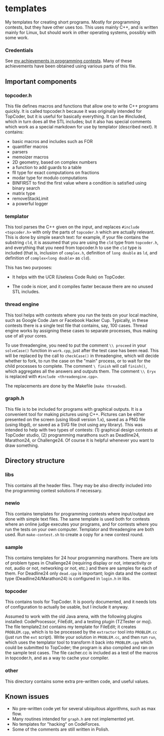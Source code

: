 # templates
My templates for creating short programs. Mostly for programming contests,
but they have other uses too. This uses mainly C++, and is written mainly for Linux, but
should work in other operating systems, possibly with some work.

### Credentials

See [my achievements in programming contests](https://www.mimuw.edu.pl/~erykk/xe-contest.php).
Many of these achievements have been obtained using various parts of this file.

## Important components

### topcoder.h

This file defines macros and functions that allow one to write C++ programs quickly.
It is called topcoder.h because it was originally intended for TopCoder, but it is
useful for basically everything.
It can be #included, which in turn does all the STL includes; but it also has special
comments which work as a special markdown for use by templator (described next).
It contains:

* basic macros and includes such as FOR
* quantifier macros
* parsers
* memoizer macros
* 2D geometry, based on complex numbers
* a function to add guards to a table
* fll type for exact computations on fractions
* modar type for modulo computations
* BINFIRST to find the first value where a condition is satisfied using binary search
* matrix type
* removeStackLimit
* a powerful logger 
 
### templator

This tool parses the C++ given on the input, and replaces `#include <topcoder.h>` with
only the parts of `topcoder.h` which are actually relevant. This is done by simple
search text: for example, if your file contains the substring `cld`, it is assumed that
you are using the `cld` type from `topcoder.h`, and everything that you need from
topcoder.h to use the `cld` type is included (that is, inclusion of `complex.h`,
definition of `long double` as `ld`, and definition of `complex<long double>` as `cld`).

This has two purposes:

* It helps with the UCR (Useless Code Rule) on TopCoder.

* The code is nicer, and it compiles faster because there are no unused STL includes.

### thread engine

This tool helps with contests where you run the tests on your local machine, such as
Google Code Jam or Facebook Hacker Cup. Typically, in these contests there is a single
test file that contains, say, 100 cases. Thread engine works by assigning these cases
to separate processes, thus making use of all your cores.

To use threadengine, you need to put the comment `\\ proceed` in your `solveCase()`
function in `work.cpp`, just after the test case has been read. This will be replaced
by the call to `checkCase()` in threadengine, which will decide whether to fork, to run the case on
the "main" process, or to wait for the child processes to complete. The comment
`\ finish` will call `finish()`, which aggregates all the answers and outputs them.
The comment `\\ Eryx` is replaced with `#include <threadengine.cpp>`.

The replacements are done by the Makefile (`make threaded`).

### graph.h

This file is to be included for programs with graphical outputs. It is a convenient
tool for making pictures using C++. Pictures can be either presented on the screen
(using libsdl version 1.x), saved as a PNG file (using libgd), or saved as a SVG file
(not using any library). This was intended to help with two types of contests: (1) 
graphical design contests at TopCoder studio, (2) programming marathons such as
Deadline24, Marathon24, or Challenge24. Of course it is helpful whenever you want to
draw something.

## Directory structure

### libs

This contains all the header files. They may be also directly included into the
programming contest solutions if necessary.

### newio

This contains templates for programming contests where input/output are done with
simple text files. The same template is used both for contests where an online judge
executes your programs, and for contests where you run the tests on your own computer.
Templator and threadengine are both used. Run `make-contest.sh` to create a copy
for a new contest round.

### sample

This contains templates for 24 hour programming marathons. There are lots of problem
types in Challenge24 (requiring display or not, interactivity or not, audio or not,
networking or not, etc.) and there are samples for each of them. For Deadline24 only 
`dead.cpp` is important; login data and the contest type (Deadline24/Marathon24) is
configured in `login.h` in libs.

### topcoder

This contains tools for TopCoder. It is poorly documented, and it needs lots of
configuration to actually be usable, but I include it anyway.

Assumed to work with the old Java arena, with the
following plugins installed: CodeProcessor, FileEdit, and a testing plugin (TZTester
or moj). The file template2.txt contains my template for FileEdit; it creates
`PROBLEM.cpp`, which is to be processed by the `extractor` tool into `PROBLEM.cc`
(just run the `ext` script). Write your solution in `PROBLEM.cc`, and then run `run`,
which uses the templator tool to transform it back into `PROBLEM.cpp` which could be
submitted to TopCoder; the program is also compiled and ran on the sample test cases.
The file cacher.cc is included as a test of the macros in topcoder.h, and as a way
to cache your compiler.

### other

This directory contains some extra pre-written code, and useful values.

## Known issues

* No pre-written code yet for several ubiquitous algorithms, such as max flow.
* Many routines intended for `graph.h` are not implemented yet.
* No templates for "hacking" on CodeForces.
* Some of the comments are still written in Polish.
